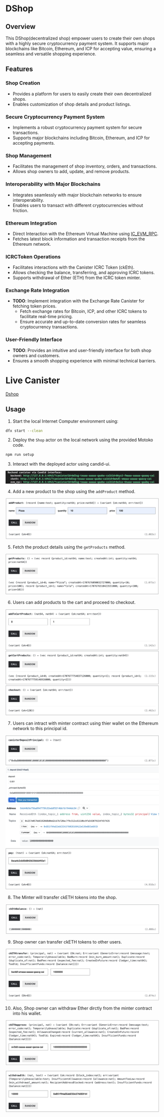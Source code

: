 # DShop

## Overview

This DShop(decentralized shop) empower users to create their own shops with a highly secure cryptocurrency payment system. It supports major blockchains like Bitcoin, Ethereum, and ICP for accepting value, ensuring a seamless and versatile shopping experience.

## Features

### Shop Creation

- Provides a platform for users to easily create their own decentralized shops.
- Enables customization of shop details and product listings.

### Secure Cryptocurrency Payment System

- Implements a robust cryptocurrency payment system for secure transactions.
- Supports major blockchains including Bitcoin, Ethereum, and ICP for accepting payments.

### Shop Management

- Facilitates the management of shop inventory, orders, and transactions.
- Allows shop owners to add, update, and remove products.

### Interoperability with Major Blockchains

- Integrates seamlessly with major blockchain networks to ensure interoperability.
- Enables users to transact with different cryptocurrencies without friction.

### Ethereum Integration

- Direct Interaction with the Ethereum Virtual Machine using [IC_EVM_RPC](https://github.com/internet-computer-protocol/evm-rpc-canister).
- Fetches latest block information and transaction receipts from the Ethereum network.

### ICRCToken Operations

- Facilitates interactions with the Canister ICRC Token (ckEth).
- Allows checking the balance, transferring, and approving ICRC tokens.
- Supports withdrawal of Ether (ETH) from the ICRC token minter.

### Exchange Rate Integration

- **TODO**: Implement integration with the Exchange Rate Canister for fetching token prices.
  - Fetch exchange rates for Bitcoin, ICP, and other ICRC tokens to facilitate real-time pricing.
  - Ensure accurate and up-to-date conversion rates for seamless cryptocurrency transactions.

### User-Friendly Interface

- **TODO**: Provides an intuitive and user-friendly interface for both shop owners and customers.
- Ensures a smooth shopping experience with minimal technical barriers.

# Live Canister

[Dshop](https://a4gq6-oaaaa-aaaab-qaa4q-cai.raw.icp0.io/?id=wvhjn-caaaa-aaaao-a3fwa-cai)

## Usage

1. Start the local Internet Computer environment using:

```bash
dfx start --clean
```

2. Deploy the `Shop` actor on the local network using the provided Motoko code.

```bash
npm run setup
```

3. Interact with the deployed actor using candid-ui.

![deployed-canisters](assets/canisters.png)

4. Add a new product to the shop using the `addProduct` method.

![addproduct](assets/addProduct.png)

5. Fetch the product details using the `getProducts` method.

![getProducts](assets/getProducts.png)

6.  Users can add products to the cart and proceed to checkout.

![addToCart](assets/addtoCart.png)
![getCart](assets/getCart.png)
![checkout](assets/checkout.png)

7. Users can intract with minter contract using thier wallet on the Ethereum network to this principal id.

![principalId](assets/principalId.png)
![ethtx](assets/ethTransaction.png)
![txEvent](assets/transactionEvent.png)
![pay](assets/pay.png)

8. The Minter will transfer ckETH tokens into the shop.

![ckEthbalance](assets/ckEthBalance.png)

9. Shop owner can transfer ckETH tokens to other users.

![ckEthTransfer](assets/ckEthTransfer.png)

10. Also, Shop owner can withdraw Ether dirctly from the minter contract into his wallet.

![ckEthApprove](assets/ckEthApprove.png)

![ethWithdraw](assets/ethWithdraw.png)
